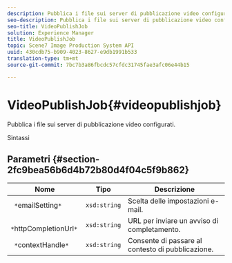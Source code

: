 ```yaml
---
description: Pubblica i file sui server di pubblicazione video configurati.
seo-description: Pubblica i file sui server di pubblicazione video configurati.
seo-title: VideoPublishJob
solution: Experience Manager
title: VideoPublishJob
topic: Scene7 Image Production System API
uuid: 430cdb75-b909-4023-8627-e9db1991b533
translation-type: tm+mt
source-git-commit: 7bc7b3a86fbcdc57cfdc31745fae3afc06e44b15

---
```



# VideoPublishJob{#videopublishjob}

Pubblica i file sui server di pubblicazione video configurati.

Sintassi

## Parametri {#section-2fc9bea56b6d4b72b80d4f04c5f9b862}

| Nome | Tipo | Descrizione |
|---|---|---|
| ` *`emailSetting`*` | `xsd:string` | Scelta delle impostazioni e-mail. |
| ` *`httpCompletionUrl`*` | `xsd:string` | URL per inviare un avviso di completamento. |
| ` *`contextHandle`*` | `xsd:string` | Consente di passare al contesto di pubblicazione. |

